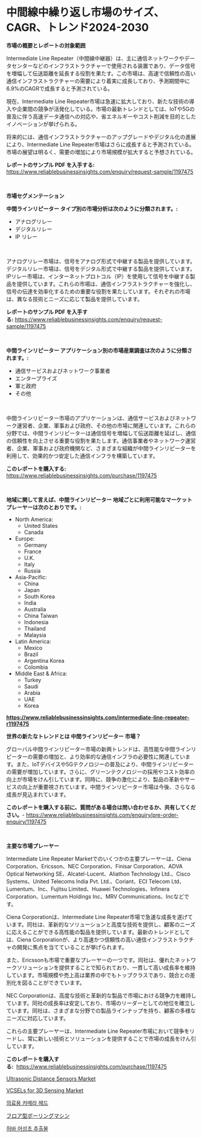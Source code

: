 <p><h1>中間線中繰り返し市場のサイズ、CAGR、トレンド2024-2030</h1></p><p><strong>市場の概要とレポートの対象範囲</strong></p>
<p><p>Intermediate Line Repeater（中間線中継器）は、主に通信ネットワークやデータセンターなどのインフラストラクチャーで使用される装置であり、データ信号を増幅して伝送距離を延長する役割を果たす。この市場は、高速で信頼性の高い通信インフラストラクチャーの需要により着実に成長しており、予測期間中に6.9%のCAGRで成長すると予測されている。</p><p>現在、Intermediate Line Repeater市場は急速に拡大しており、新たな技術の導入や企業間の競争が活発化している。市場の最新トレンドとしては、IoTや5Gの普及に伴う高速データ通信への対応や、省エネルギーやコスト削減を目的としたイノベーションが挙げられる。</p><p>将来的には、通信インフラストラクチャーのアップグレードやデジタル化の進展により、Intermediate Line Repeater市場はさらに成長すると予測されている。市場の展望は明るく、需要の増加により市場規模が拡大すると予想されている。</p></p>
<p><strong>レポートのサンプル PDF を入手する:</strong> <a href="https://www.reliablebusinessinsights.com/enquiry/request-sample/1197475">https://www.reliablebusinessinsights.com/enquiry/request-sample/1197475</a></p>
<p>&nbsp;</p>
<p><strong>市場セグメンテーション</strong></p>
<p><strong>中間ラインリピーター タイプ別の市場分析は次のように分類されます。:</strong></p>
<p><ul><li>アナログリレー</li><li>デジタルリレー</li><li>IP リレー</li></ul></p>
<p>&nbsp;</p>
<p><p>アナログリレー市場は、信号をアナログ形式で中継する製品を提供しています。デジタルリレー市場は、信号をデジタル形式で中継する製品を提供しています。IPリレー市場は、インターネットプロトコル（IP）を使用して信号を中継する製品を提供しています。これらの市場は、通信インフラストラクチャーを強化し、信号の伝達を効率化するための重要な役割を果たしています。それぞれの市場は、異なる技術とニーズに応じて製品を提供しています。</p></p>
<p><strong>レポートのサンプル PDF を入手する:</strong>&nbsp;<a href="https://www.reliablebusinessinsights.com/enquiry/request-sample/1197475">https://www.reliablebusinessinsights.com/enquiry/request-sample/1197475</a></p>
<p>&nbsp;</p>
<p><strong> 中間ラインリピーター アプリケーション別の市場産業調査は次のように分類されます。:</strong></p>
<p><ul><li>通信サービスおよびネットワーク事業者</li><li>エンタープライズ</li><li>軍と政府</li><li>その他</li></ul></p>
<p>&nbsp;</p>
<p><p>中間ラインリピーター市場のアプリケーションは、通信サービスおよびネットワーク運営者、企業、軍事および政府、その他の市場に関連しています。これらの分野では、中間ラインリピーターは通信信号を増幅して伝送距離を延ばし、通信の信頼性を向上させる重要な役割を果たします。通信事業者やネットワーク運営者、企業、軍事および政府機関など、さまざまな組織が中間ラインリピーターを利用して、効果的かつ安定した通信インフラを構築しています。</p></p>
<p><strong>このレポートを購入する:</strong>&nbsp; <a href="https://www.reliablebusinessinsights.com/purchase/1197475">https://www.reliablebusinessinsights.com/purchase/1197475</a></p>
<p>&nbsp;</p>
<p><strong>地域に関して言えば、中間ラインリピーター 地域ごとに利用可能なマーケットプレーヤーは次のとおりです。:</strong></p>
<p><ul>
    <li>
        North America:
        <ul>
            <li>United States</li>
            <li>Canada</li>
        </ul>
    </li>
    <li>
        Europe:
        <ul>
            <li>Germany</li>
            <li>France</li>
            <li>U.K.</li>
            <li>Italy</li>
            <li>Russia</li>
        </ul>
    </li>
    <li>
        Asia-Pacific:
        <ul>
            <li>China</li>
            <li>Japan</li>
            <li>South Korea</li>
            <li>India</li>
            <li>Australia</li>
            <li>China Taiwan</li>
            <li>Indonesia</li>
            <li>Thailand</li>
            <li>Malaysia</li>
        </ul>
    </li>
    <li>
        Latin America:
        <ul>
            <li>Mexico</li>
            <li>Brazil</li>
            <li>Argentina Korea</li>
            <li>Colombia</li>
        </ul>
    </li>
    <li>
        Middle East & Africa:
        <ul>
            <li>Turkey</li>
            <li>Saudi</li>
            <li>Arabia</li>
            <li>UAE</li>
            <li>Korea</li>
        </ul>
    </li>
    </ul></p>
<p><strong><a href="https://www.reliablebusinessinsights.com/intermediate-line-repeater-r1197475">https://www.reliablebusinessinsights.com/intermediate-line-repeater-r1197475</a></strong>&nbsp;</p>
<p><strong>世界の新たなトレンドとは 中間ラインリピーター 市場？</strong></p>
<p><p>グローバル中間ラインリピーター市場の新興トレンドは、高性能な中間ラインリピーターの需要の増加と、より効率的な通信インフラの必要性に関連しています。また、IoTデバイスや5Gテクノロジーの普及により、中間ラインリピーターの需要が増加しています。さらに、グリーンテクノロジーの採用やコスト効率の向上が市場をけん引しています。同時に、競争の激化により、製品の革新やサービスの向上が重要視されています。中間ラインリピーター市場は今後、さらなる成長が見込まれています。</p></p>
<p><strong>このレポートを購入する前に、質問がある場合は問い合わせるか、共有してください。</strong>- <a href="https://www.reliablebusinessinsights.com/enquiry/pre-order-enquiry/1197475">https://www.reliablebusinessinsights.com/enquiry/pre-order-enquiry/1197475</a></p>
<p>&nbsp;</p>
<p><strong>主要な市場プレーヤー</strong></p>
<p><p>Intermediate Line Repeater Marketでのいくつかの主要プレーヤーは、Ciena Corporation、Ericsson、NEC Corporation、Finisar Corporation、ADVA Optical Networking SE、Alcatel-Lucent、Aliathon Technology Ltd.、Cisco Systems、United Telecoms India Pvt. Ltd.、Coriant、ECI Telecom Ltd、Lumentum、Inc、Fujitsu Limited、Huawei Technologies、Infinera Corporation、Lumentum Holdings Inc、MRV Communications、Incなどです。</p><p>Ciena Corporationは、Intermediate Line Repeater市場で急速な成長を遂げています。同社は、革新的なソリューションと高度な技術を提供し、顧客のニーズに応えることができる高性能の製品を提供しています。最新のトレンドとしては、Ciena Corporationが、より高速かつ信頼性の高い通信インフラストラクチャの開発に焦点を当てていることが挙げられます。</p><p>また、Ericssonも市場で重要なプレーヤーの一つです。同社は、優れたネットワークソリューションを提供することで知られており、一貫して高い成長率を維持しています。市場規模や売上高は業界の中でもトップクラスであり、競合との差別化を図ることができています。</p><p>NEC Corporationは、高度な技術と革新的な製品で市場における競争力を維持しています。同社の成長率は安定しており、市場のリーダーとしての地位を確立しています。同社は、さまざまな分野での製品ラインナップを持ち、顧客の多様なニーズに対応しています。</p><p>これらの主要プレーヤーは、Intermediate Line Repeater市場において競争をリードし、常に新しい技術とソリューションを提供することで市場の成長をけん引しています。</p></p>
<p><strong>このレポートを購入する:</strong>&nbsp;&nbsp;<a href="https://www.reliablebusinessinsights.com/purchase/1197475">https://www.reliablebusinessinsights.com/purchase/1197475</a></p>
<p><p><a href="https://issuu.com/reportprime-2/docs/ultrasonic-distance-sensors-market-size-2030.pptx">Ultrasonic Distance Sensors Market</a></p><p><a href="https://github.com/tamvrosiya/Market-Research-Report-List-4/blob/main/vcsels-for-3d-sensing-market.md">VCSELs for 3D Sensing Market</a></p><p><a href="https://github.com/widodosean92/Market-Research-Report-List-1/blob/main/830051786467.md">의료용 카메라 헤드</a></p><p><a href="https://github.com/ddwcuskozol07187/Market-Research-Report-List-2/blob/main/584596994825.md">フロア型ボーリングマシン</a></p><p><a href="https://github.com/bbbexter1/Market-Research-Report-List-1/blob/main/883309886468.md">허바 어성초 추출물</a></p></p>